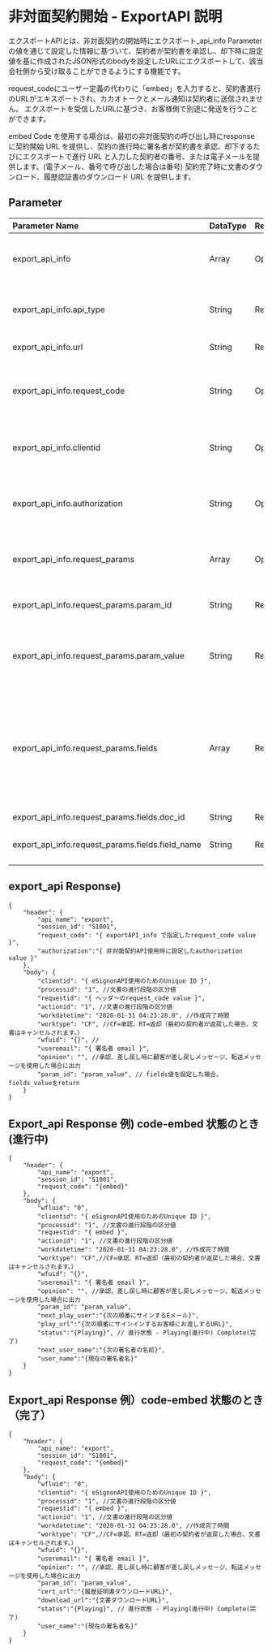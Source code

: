 # 非対面契約開始 - ExportAPI 説明

エクスポートAPIとは、非対面契約の開始時にエクスポート\_api\_info Parameterの値を通じて設定した情報に基づいて、契約者が契約書を承認し、却下時に設定値を基に作成されたJSON形式のbodyを設定したURLにエクスポートして、該当会社側から受け取ることができるようにする機能です。

request\_codeにユーザー定義の代わりに「embed」を入力すると、契約書進行のURLがエキスポートされ、カカオトークとメール通知は契約者に送信されません。 エクスポートを受信したURLに基づき、お客様側で別途に発送を行うことができます。

embed Code を使用する場合は、最初の非対面契約の呼び出し時にresponse に契約開始 URL を提供し、契約の進行時に署名者が契約書を承認、却下するたびにエクスポートで進行 URL と入力した契約者の番号、または電子メールを提供します。\(電子メール、番号で呼び出した場合は番号\) 契約完了時に文書のダウンロード、履歴認証書のダウンロード URL を提供します。

## Parameter 

| **Parameter Name**                         | DataType | Required | **Description** |
| :--- | :--- | :--- | :--- |
| export\_api\_info | Array | Optional | 作成データをエクスポートする時に設定する値 |
| export\_api\_info.api\_type | String | Required | "StartAndEnd"\(始まりと終わりだけ\) or "ALL"\(全て\) |
| export\_api\_info.url | String | Required | 通信を受けるurl |
| export\_api\_info.request\_code | String | Optional | 顧客が定義する任意のvalue or "embed" \(Export APIの説明参照\) |
| export\_api\_info.clientid | String | Optional | esignonから発行されたID\(発行は[お問い合わせ](https://esignon.net/jp/customer/)\) |
| export\_api\_info.authorization | String | Optional | データの受信時にヘッダーauthorizationに設定したいvalue |
| export\_api\_info.request\_params | Array | Optional | 文書の内部に特定の値を受け取りたいときに使用 |
| export\_api\_info.request\_params.param\_id | String | Required | 受信パラメータ名\(ユーザー指定\) |
| export\_api\_info.request\_params.param\_value | String | Required | Params.fieldsで受信する値が文書にない場合に受信する基本value |
| export\_api\_info.request\_params.fields | Array | Required | 書式内部にあるフィールド名を照会し、フィールド名に該当する値が文書に存在する場合、param\_valueの代わりに入るvalue |
| export\_api\_info.request\_params.fields.doc\_id | String | Required | 書式ID |
| export\_api\_info.request\_params.fields.field\_name | String | Required | 値を取得する書式内のフィールド名 |

## export\_api Response\) 

```text
{
	"header": {
		"api_name": "export",
		"session_id": "S1001",
		"request_code": "{ exportAPI_info で指定したrequest_code value }",
		"authorization":"{ 非対面契約API使用時に設定したauthorization value }"
	},
	"body": {
		"clientid": "{ eSignonAPI使用のためのUnique ID }",
		"processid": "1", //文書の進行段階の区分値
		"requestid": "{ ヘッダーのrequest_code value }",
		"actionid": "1", //文書の進行段階の区分値
		"workdatetime": "2020-01-31 04:23:28.0", //作成完了時間
		"worktype": "CF", //CF=承認、RT=返却（最初の契約者が返戻した場合、文書はキャンセルされます。）
		"wfuid": "{}", //
		"useremail": "{ 署名者 email }", 
		"opinion": "", //承認、差し戻し時に顧客が差し戻しメッセージ、転送メッセージを使用した場合に出力
		"param_id": "param_value", // fields値を設定した場合、fields_valueをreturn
	}
}
```

## Export\_api Response 例\) code-embed 状態のとき \(進行中\)

```text
{
	"header": {
		"api_name": "export",
		"session_id": "S1001",
		"request_code": "{embed}"
	},
	"body": {
		"wfluid": "0",
		"clientid": "{ eSignonAPI使用のためのUnique ID }",
		"processid": "1", //文書の進行段階の区分値
		"requestid": "{ embed }",
		"actionid": "1", //文書の進行段階の区分値
		"workdatetime": "2020-01-31 04:23:28.0", //作成完了時間
		"worktype": "CF",//CF=承認、RT=返却（最初の契約者が返戻した場合、文書はキャンセルされます。）
		"wfuid": "{}",
		"useremail": "{ 署名者 email }", 
		"opinion": "", //承認、差し戻し時に顧客が差し戻しメッセージ、転送メッセージを使用した場合に出力
		"param_id": "param_value",
		"next_play_user":"{次の順番にサインするEメール}",
		"play_url":"{次の順番にサインインするお客様にお渡しするURL}",
		"status":"{Playing}", // 進行状態 - Playing(進行中) Complete(完了)
		"next_user_name":"{次の署名者の名前}",
		"user_name":"{現在の署名者名}"
	}
}
```

## Export\_api Response 例）code-embed 状態のとき（完了）

```text
{
	"header": {
		"api_name": "export",
		"session_id": "S1001",
		"request_code": "{embed}"
	},
	"body": {
		"wfluid": "0",
		"clientid": "{ eSignonAPI使用のためのUnique ID }",
		"processid": "1", //文書の進行段階の区分値
		"requestid": "{ embed }",
		"actionid": "1", //文書の進行段階の区分値
		"workdatetime": "2020-01-31 04:23:28.0", //作成完了時間
		"worktype": "CF",//CF=承認、RT=返却（最初の契約者が返戻した場合、文書はキャンセルされます。）
		"wfuid": "{}",
		"useremail": "{ 署名者 email }", 
		"opinion": "", //承認、差し戻し時に顧客が差し戻しメッセージ、転送メッセージを使用した場合に出力
		"param_id": "param_value",
		"cert_url":"{履歴証明書ダウンロードURL}",
		"download_url":"{文書ダウンロードURL}",
		"status":"{Playing}", // 進行状態 - Playing(進行中) Complete(完了)
		"user_name":"{現在の署名者名}"
	}
}
```

